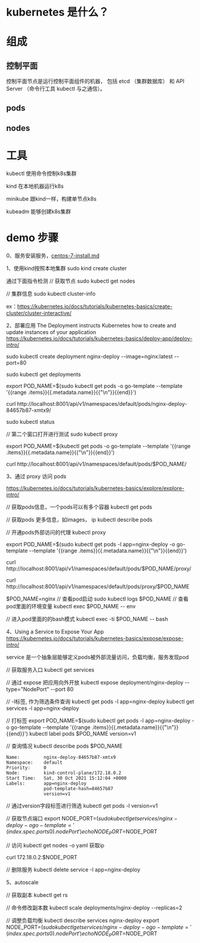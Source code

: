 
# kubernetes 是什么？


# 组成

## 控制平面
控制平面节点是运行控制平面组件的机器， 包括 etcd （集群数据库） 和 API Server （命令行工具 kubectl 与之通信）。

## pods

## nodes

# 工具
kubectl 使用命令控制k8s集群

kind 在本地机器运行k8s

minikube 跟kind一样，构建单节点k8s

kubeadm 能够创建k8s集群


# demo 步骤
0、服务安装服务，[centos-7-install.md](centos-7-install.md)

1、使用kind按照本地集群
sudo kind create cluster

通过下面指令检测
// 获取节点
sudo kubectl get nodes

// 集群信息
sudo  kubectl cluster-info

ex：https://kubernetes.io/docs/tutorials/kubernetes-basics/create-cluster/cluster-interactive/

2、部署应用
The Deployment instructs Kubernetes how to create and update instances of your application
https://kubernetes.io/docs/tutorials/kubernetes-basics/deploy-app/deploy-intro/

sudo kubectl create deployment nginx-deploy --image=nginx:latest --port=80

sudo kubectl get deployments

export POD_NAME=$(sudo kubectl get pods -o go-template --template '{{range .items}}{{.metadata.name}}{{"\n"}}{{end}}')

curl http://localhost:8001/api/v1/namespaces/default/pods/nginx-deploy-84657b87-xmtx9/

sudo kubectl status

// 第二个窗口打开进行测试
sudo kubectl proxy



export POD_NAME=$(kubectl get pods -o go-template --template '{{range .items}}{{.metadata.name}}{{"\n"}}{{end}}')

curl http://localhost:8001/api/v1/namespaces/default/pods/$POD_NAME/

3、通过 proxy 访问 pods

https://kubernetes.io/docs/tutorials/kubernetes-basics/explore/explore-intro/

// 获取pods信息，一个pods可以有多个容器
kubectl get pods

// 获取pods 更多信息，如images， ip
kubectl describe pods


// 开通pods外部访问的代理 
kubectl proxy


export POD_NAME=$(sudo kubectl get pods  -l app=nginx-deploy  -o go-template --template '{{range .items}}{{.metadata.name}}{{"\n"}}{{end}}')

curl http://localhost:8001/api/v1/namespaces/default/pods/$POD_NAME/proxy/

curl http://localhost:8001/api/v1/namespaces/default/pods/proxy/$POD_NAME

$POD_NAME=nginx
// 查看pod启动
sudo kubectl logs $POD_NAME
// 查看 pod里面的环境变量
kubectl exec $POD_NAME -- env

// 进入pod里面的的bash模式 
kubectl exec -ti $POD_NAME -- bash


4、Using a Service to Expose Your App
https://kubernetes.io/docs/tutorials/kubernetes-basics/expose/expose-intro/

service 是一个抽象层能够定义pods被外部流量访问，负载均衡，服务发现pod

// 获取服务入口
kubectl get services

// 通过 expose 把应用向外开放
kubectl expose deployment/nginx-deploy --type="NodePort" --port 80

// -l标签, 作为筛选条件查询
kubectl get pods -l app=nginx-deploy
kubectl get services -l app=nginx-deploy 

// 打标签
export POD_NAME=$(sudo kubectl get pods -l app=nginx-deploy -o go-template --template '{{range .items}}{{.metadata.name}}{{"\n"}}{{end}}')
kubectl label pods $POD_NAME version=v1



// 查询情况
kubectl describe pods $POD_NAME
```
Name:         nginx-deploy-84657b87-xmtx9
Namespace:    default
Priority:     0
Node:         kind-control-plane/172.18.0.2
Start Time:   Sat, 30 Oct 2021 15:12:04 +0000
Labels:       app=nginx-deploy
              pod-template-hash=84657b87
              version=v1

```

// 通过version字段标签进行筛选
kubectl get pods -l version=v1


// 获取节点端口
export NODE_PORT=$(sudo kubectl get services/nginx-deploy -o go-template='{{(index .spec.ports 0).nodePort}}')
echo NODE_PORT=$NODE_PORT

// 访问
kubectl get nodes -o yaml 获取ip

curl 172.18.0.2:$NODE_PORT

// 删除服务
kubectl delete service -l app=nginx-deploy



5、autoscale

// 获取副本 
kubectl get rs

// 命令修改副本数
kubectl scale deployments/nginx-deploy --replicas=2

// 调整负载均衡
kubectl describe services nginx-deploy
export NODE_PORT=$(sudo kubectl get services/nginx-deploy -o go-template='{{(index .spec.ports 0).nodePort}}')
echo NODE_PORT=$NODE_PORT